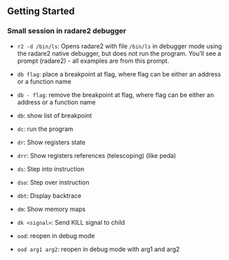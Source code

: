 ## Getting Started

### Small session in radare2 debugger

* `r2 -d /bin/ls`: Opens radare2 with file `/bin/ls` in debugger mode using the radare2 native debugger, but does not run the program. You’ll see a prompt (radare2) - all examples are from this prompt.

* `db flag`: place a breakpoint at flag, where flag can be either an address or a function name

* `db - flag`: remove the breakpoint at flag, where flag can be either an address or a function name

* `db`: show list of breakpoint

* `dc`: run the program

* `dr`: Show registers state

* `drr`: Show registers references (telescoping) (like peda)

* `ds`: Step into instruction

* `dso`: Step over instruction

* `dbt`: Display backtrace

* `dm`: Show memory maps

* `dk <signal>`: Send KILL signal to child

* `ood`: reopen in debug mode

* `ood arg1 arg2`: reopen in debug mode with arg1 and arg2
